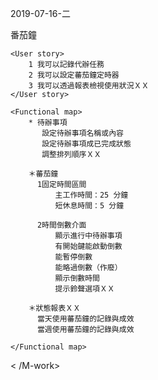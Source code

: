 2019-07-16-二

番茄鐘
<M-project>

    <User story>
        1 我可以記錄代辦任務
        2 我可以設定蕃茄鐘定時器
        3 我可以透過報表檢視使用狀況ＸＸ
    </User story>

    <Functional map>
        * 待辦事項
           設定待辦事項名稱或內容
           設定待辦事項成已完成狀態
           調整排列順序ＸＸ

        ＊蕃茄鐘
          1固定時間區間
              主工作時間：25 分鐘
              短休息時間：5 分鐘

          2時間倒數介面
              顯示進行中待辦事項
              有開始鍵能啟動倒數
              能暫停倒數
              能略過倒數（作廢）
              顯示倒數時間
              提示鈴聲選項ＸＸ

        ＊狀態報表ＸＸ
          當天使用蕃茄鐘的記錄與成效
          當週使用蕃茄鐘的記錄與成效 　

    </Functional map>
</M-project>

<M-work>

< /M-work>
<M-work-today>  

</M-work-today>
